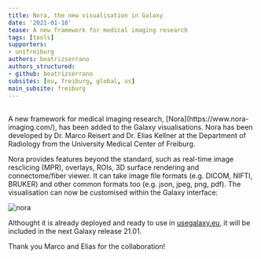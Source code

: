 ```yaml
---
title: Nora, the new visualisation in Galaxy
date: '2021-01-18'
tease: A new framework for medical imaging research
tags: [tools]
supporters:
- unifreiburg
authors: beatrizserrano
authors_structured:
- github: beatrizserrano
subsites: [eu, freiburg, global, us]
main_subsite: freiburg
---
```


<br>
A new framework for medical imaging research, [Nora](https://www.nora-imaging.com/), has been added to the Galaxy visualisations. Nora has been developed by Dr. Marco Reisert and Dr. Elias Kellner at the Department of Radiology from the University Medical Center of Freiburg.

Nora provides features beyond the standard, such as real-time image resclicing (MPR), overlays, ROIs, 3D surface rendering and connectome/fiber viewer. It can take image file formats (e.g. DICOM, NIFTI, BRUKER) and other common formats too (e.g. json, jpeg, png, pdf). The visualisation can now be customised within the Galaxy interface: 

![nora](/assets/media/2021-01-15-nora.png)

Althought it is already deployed and ready to use in [usegalaxy.eu](https://usegalaxy.eu/visualizations), it will be included in the next Galaxy release 21.01.

Thank you Marco and Elias for the collaboration!